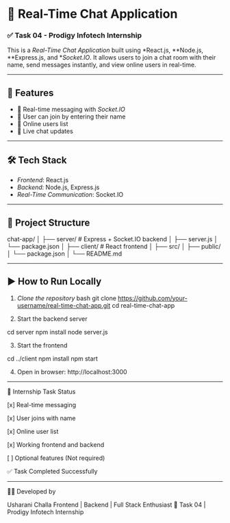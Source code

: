 # 💬 Real-Time Chat Application

### ✅ Task 04 - Prodigy Infotech Internship

This is a *Real-Time Chat Application* built using *React.js, **Node.js, **Express.js, and **Socket.IO*. It allows users to join a chat room with their name, send messages instantly, and view online users in real-time.

---

## 🚀 Features

- 🔗 Real-time messaging with *Socket.IO*
- 🧑 User can join by entering their name
- 📡 Online users list
- 💬 Live chat updates

---

## 🛠 Tech Stack

- *Frontend*: React.js  
- *Backend*: Node.js, Express.js  
- *Real-Time Communication*: Socket.IO  
---

## 📂 Project Structure

chat-app/ │ ├── server/               # Express + Socket.IO backend │   ├── server.js │   └── package.json │ ├── client/               # React frontend │   ├── src/ │   ├── public/ │   └── package.json │ └── README.md

---

## ▶ How to Run Locally

1. *Clone the repository*
   bash
   git clone https://github.com/your-username/real-time-chat-app.git
   cd real-time-chat-app

2. Start the backend server

cd server
npm install
node server.js


3. Start the frontend

cd ../client
npm install
npm start


4. Open in browser:
http://localhost:3000




---

🎯 Internship Task Status

[x] Real-time messaging

[x] User joins with name

[x] Online user list

[x] Working frontend and backend

[ ] Optional features (Not required)


✅ Task Completed Successfully


---

👩‍💻 Developed by

Usharani Challa
Frontend | Backend | Full Stack Enthusiast
📌 Task 04 | Prodigy Infotech Internship

